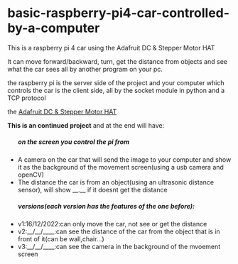 # basic-raspberry-pi4-car-controlled-by-a-computer
This is a raspberry pi 4 car using the Adafruit DC & Stepper Motor HAT

It can move forward/backward, turn, get the distance from objects and see what the car sees all by another program on your pc.

the raspberry pi is the server side of the project and your computer which controls the car is the client side, all by the socket module in python and a TCP protocol

<p>the <a href="https://thepihut.com/products/adafruit-dc-stepper-motor-hat-for-raspberry-pi-mini-kit">Adafruit DC & Stepper Motor HAT</a></p>

<b>This is an continued project</b>
and at the end will have:
<ul>
  <h5>on the screen you control the pi from</h5>
  <li>A camera on the car that will send the image to your computer and show it as the background of the movement screen(using a usb camera and openCV)</li>
  <li>The distance the car is from an object(using an ultrasonic distance sensor), will show __.__ if it doesnt get the distance</li>
 </ul>

<ul>
  <h5>versions(each version has the features of the one before):</h5>
  <li>v1:16/12/2022:can only move the car, not see or get the distance</li>
  <li>v2:__/__/____:can see the distance of the car from the object that is in front of it(can be wall,chair...)</li>
  <li>v3:__/__/____:can see the camera in the background of the mvoement screen</li>
</ul>
